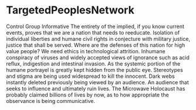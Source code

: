 # TargetedPeoplesNetwork
Control Group Informative
The entirety of the implied, if you know current events, proves that we are a nation that needs to reeducate. Isolation of individual liberties and humane civil rights in conjecture with military justice, justice that shall be served. Where are the defenses of this nation for high value people? We need ethics in technological attrition. Inhumane conspiracy of viruses and widely accepted views of ignorance such as acid reflux, indigestion and intestinal invasion. As the systemic portion of the humane portrayel is greatly kept hidden from the public eye. Stereotypes and stigma are being used widespread to kill the innocent. Dark webs instantly deleted previously being viewed by an audience. An audience that seeks to influence and ultimately ruin lives. The Microwave Holocaust has probably claimed billions of lives by now, as to how appropriate the observance is being communicative.
